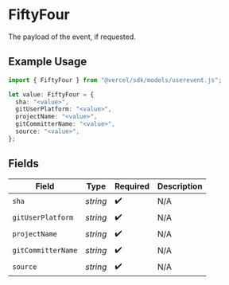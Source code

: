 # FiftyFour

The payload of the event, if requested.

## Example Usage

```typescript
import { FiftyFour } from "@vercel/sdk/models/userevent.js";

let value: FiftyFour = {
  sha: "<value>",
  gitUserPlatform: "<value>",
  projectName: "<value>",
  gitCommitterName: "<value>",
  source: "<value>",
};
```

## Fields

| Field              | Type               | Required           | Description        |
| ------------------ | ------------------ | ------------------ | ------------------ |
| `sha`              | *string*           | :heavy_check_mark: | N/A                |
| `gitUserPlatform`  | *string*           | :heavy_check_mark: | N/A                |
| `projectName`      | *string*           | :heavy_check_mark: | N/A                |
| `gitCommitterName` | *string*           | :heavy_check_mark: | N/A                |
| `source`           | *string*           | :heavy_check_mark: | N/A                |